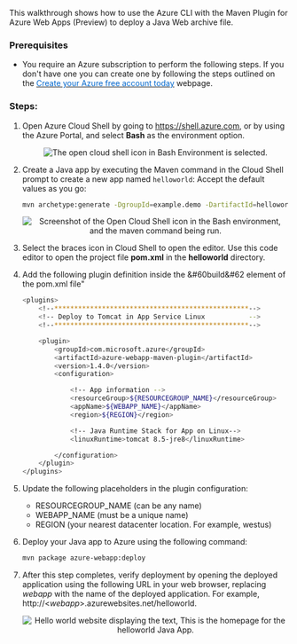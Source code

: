 This walkthrough shows how to use the Azure CLI with the Maven Plugin for Azure Web Apps (Preview) to deploy a Java Web archive file.


### Prerequisites
-  You require an Azure subscription to perform the following steps. If you don't have one you can create one by following the steps outlined on the <a href="https://azure.microsoft.com/en-us/free/?ref=microsoft.com&utm_source=microsoft.com&utm_medium=docs&utm_campaign=visualstudio" target="_blank"><span style="color: #0066cc;" color="#0066cc">Create your Azure free account today</span></a> webpage.

### Steps:


1. Open Azure Cloud Shell by going to <a href="https://shell.azure.com" target="_blank"><span style="color: #0066cc;" color="#0066cc">https://shell.azure.com</span></a>, or by using the Azure Portal, and select **Bash** as the environment option.

    <p style="text-align:center;"><img src="../Linked_Image_Files/walkthrough-javaappinappservice1.png" alt="The open cloud shell icon in Bash Environment is selected."></p>

2. Create a Java app by executing the Maven command in the Cloud Shell prompt to create a new app named `helloworld`: Accept the default values as you go:

    ```bash
    mvn archetype:generate -DgroupId=example.demo -DartifactId=helloworld -DarchetypeArtifactId=maven-archetype-webapp
    ```

    <p style="text-align:center;"><img src="../Linked_Image_Files/walkthrough-javaappinappservices2.png" alt="Screenshot of the Open Cloud Shell icon in the Bash environment, and the maven command being run."></p>

3. Select the braces icon in Cloud Shell to open the editor. Use this code editor to open the project file **pom.xml** in the **helloworld** directory. 
 

4.  Add the following plugin definition inside the &#60build&#62 element of the pom.xml file"

    ```bash
    <plugins>
        <!--*************************************************-->
        <!-- Deploy to Tomcat in App Service Linux           -->
        <!--*************************************************-->
    
        <plugin>
            <groupId>com.microsoft.azure</groupId>
            <artifactId>azure-webapp-maven-plugin</artifactId>
            <version>1.4.0</version>
            <configuration>
    
                <!-- App information -->
                <resourceGroup>${RESOURCEGROUP_NAME}</resourceGroup>
                <appName>${WEBAPP_NAME}</appName>
                <region>${REGION}</region>
    
                <!-- Java Runtime Stack for App on Linux-->
                <linuxRuntime>tomcat 8.5-jre8</linuxRuntime>
    
            </configuration>
        </plugin>
    </plugins>
    ```

5. Update the following placeholders in the plugin configuration:

    - RESOURCEGROUP_NAME (can be any name)
    - WEBAPP_NAME (must be a unique name)
    - REGION (your nearest datacenter location. For example, westus)
    
6.  Deploy your Java app to Azure using the following command:

    ```bash
    mvn package azure-webapp:deploy
    ```

7. After this step completes, verify deployment by opening the deployed application using the following URL in your web browser, replacing *webapp* with the name of the deployed application. For example, http://<*webapp*>.azurewebsites.net/helloworld. 

    <p style="text-align:center;"><img src="../Linked_Image_Files/walkthrough-javaappinappservices3.png" alt="Hello world website displaying the text, This is the homepage for the helloworld Java App."></p>
